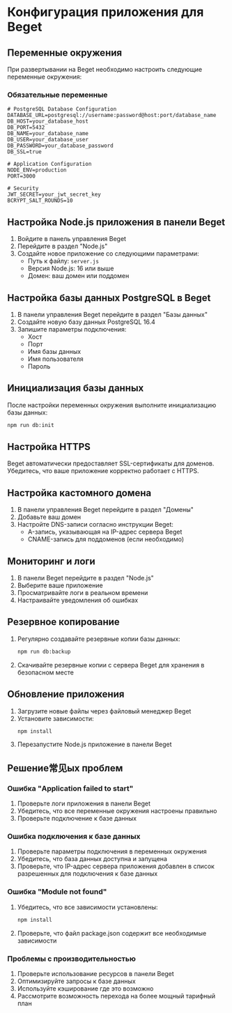 # Конфигурация приложения для Beget

## Переменные окружения

При развертывании на Beget необходимо настроить следующие переменные окружения:

### Обязательные переменные

```env
# PostgreSQL Database Configuration
DATABASE_URL=postgresql://username:password@host:port/database_name
DB_HOST=your_database_host
DB_PORT=5432
DB_NAME=your_database_name
DB_USER=your_database_user
DB_PASSWORD=your_database_password
DB_SSL=true

# Application Configuration
NODE_ENV=production
PORT=3000

# Security
JWT_SECRET=your_jwt_secret_key
BCRYPT_SALT_ROUNDS=10
```

## Настройка Node.js приложения в панели Beget

1. Войдите в панель управления Beget
2. Перейдите в раздел "Node.js"
3. Создайте новое приложение со следующими параметрами:
   - Путь к файлу: `server.js`
   - Версия Node.js: 16 или выше
   - Домен: ваш домен или поддомен

## Настройка базы данных PostgreSQL в Beget

1. В панели управления Beget перейдите в раздел "Базы данных"
2. Создайте новую базу данных PostgreSQL 16.4
3. Запишите параметры подключения:
   - Хост
   - Порт
   - Имя базы данных
   - Имя пользователя
   - Пароль

## Инициализация базы данных

После настройки переменных окружения выполните инициализацию базы данных:

```bash
npm run db:init
```

## Настройка HTTPS

Beget автоматически предоставляет SSL-сертификаты для доменов. Убедитесь, что ваше приложение корректно работает с HTTPS.

## Настройка кастомного домена

1. В панели управления Beget перейдите в раздел "Домены"
2. Добавьте ваш домен
3. Настройте DNS-записи согласно инструкции Beget:
   - A-запись, указывающая на IP-адрес сервера Beget
   - CNAME-запись для поддоменов (если необходимо)

## Мониторинг и логи

1. В панели Beget перейдите в раздел "Node.js"
2. Выберите ваше приложение
3. Просматривайте логи в реальном времени
4. Настраивайте уведомления об ошибках

## Резервное копирование

1. Регулярно создавайте резервные копии базы данных:
   ```bash
   npm run db:backup
   ```
2. Скачивайте резервные копии с сервера Beget для хранения в безопасном месте

## Обновление приложения

1. Загрузите новые файлы через файловый менеджер Beget
2. Установите зависимости:
   ```bash
   npm install
   ```
3. Перезапустите Node.js приложение в панели Beget

## Решение常见ых проблем

### Ошибка "Application failed to start"

1. Проверьте логи приложения в панели Beget
2. Убедитесь, что все переменные окружения настроены правильно
3. Проверьте подключение к базе данных

### Ошибка подключения к базе данных

1. Проверьте параметры подключения в переменных окружения
2. Убедитесь, что база данных доступна и запущена
3. Проверьте, что IP-адрес сервера приложения добавлен в список разрешенных для подключения к базе данных

### Ошибка "Module not found"

1. Убедитесь, что все зависимости установлены:
   ```bash
   npm install
   ```
2. Проверьте, что файл package.json содержит все необходимые зависимости

### Проблемы с производительностью

1. Проверьте использование ресурсов в панели Beget
2. Оптимизируйте запросы к базе данных
3. Используйте кэширование где это возможно
4. Рассмотрите возможность перехода на более мощный тарифный план
